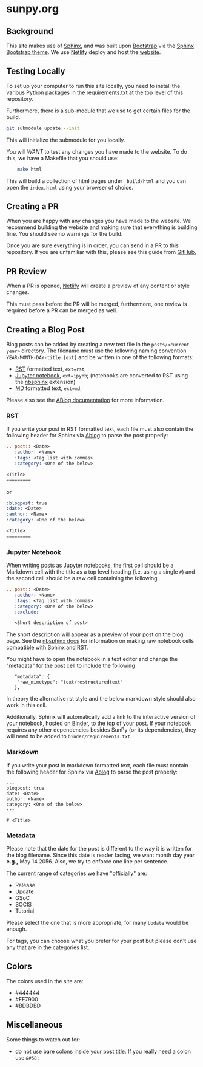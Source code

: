 # sunpy.org

## Background

This site makes use of [Sphinx](https://www.sphinx-doc.org/en/stable/), and was built upon [Bootstrap](https://getbootstrap.com) via the [Sphinx Bootstrap theme](https://github.com/ryan-roemer/sphinx-bootstrap-theme).
We use [Netlify](https://www.netlify.com/) deploy and host the [website](https://app.netlify.com/sites/sunpy/overview).

## Testing Locally

To set up your computer to run this site locally, you need to install the various Python packages in the [requirements.txt](requirements.txt) at the top level of this repository.

Furthermore, there is a sub-module that we use to get certain files for the build.

```bash
git submodule update --init
```

This will initialize the submodule for you locally.

You will _WANT_ to test any changes you have made to the website.
To do this, we have a Makefile that you should use:

```bash
    make html
```

This will build a collection of html pages under `_build/html` and you can open the `index.html` using your browser of choice.

## Creating a PR

When you are happy with any changes you have made to the website.
We recommend building the website and making sure that everything is building fine.
You should see no warnings for the build.

Once you are sure everything is in order, you can send in a PR to this repository.
If you are unfamiliar with this, please see this guide from [GitHub.](https://help.github.com/articles/about-pull-requests/)

## PR Review

When a PR is opened, [Netlify](https://www.netlify.com/) will create a preview of any content or style changes.

This must pass before the PR will be merged, furthermore, one review is required before a PR can be merged as well.

## Creating a Blog Post

Blog posts can be added by creating a new text file in the `posts/<current year>` directory.
The filename must use the following naming convention `YEAR-MONTH-DAY-title.{ext}` and be written in one of the following formats:

- [RST](https://www.sphinx-doc.org/en/stable/rest.html) formatted text, `ext=rst`,
- [Jupyter notebook](https://jupyter.org/), `ext=ipynb`; (notebooks are converted to RST using the [nbsphinx](https://nbsphinx.readthedocs.io) extension)
- [MD](https://www.markdownguide.org/cheat-sheet/) formatted text, `ext=md`,

Please also see the [ABlog documentation](https://ablog.readthedocs.io/) for more information.

### RST

If you write your post in RST formatted text, each file must also contain the following header for Sphinx via [Ablog](https://github.com/sunpy/ablog) to parse the post properly:

```rst
.. post:: <Date>
   :author: <Name>
   :tags: <Tag list with commas>
   :category: <One of the below>

<Title>
=========

```

or

```rst
:blogpost: true
:date: <Date>
:author: <Name>
:category: <One of the below>

<Title>
=========

```

### Jupyter Notebook

When writing posts as Jupyter notebooks, the first cell should be a Markdown cell with the title as a top level heading (i.e. using a single `#`) and the second cell should be a raw cell containing the following

```rst
.. post:: <Date>
   :author: <Name>
   :tags: <Tag list with commas>
   :category: <One of the below>
   :exclude:

   <Short description of post>
```

The short description will appear as a preview of your post on the blog page.
See the [nbsphinx docs](https://nbsphinx.readthedocs.io/raw-cells.html) for information on making raw notebook cells compatible with Sphinx and RST.

You might have to open the notebook in a text editor and change the "metadata" for the post cell to include the following

```
   "metadata": {
    "raw_mimetype": "text/restructuredtext"
   },
```

In theory the alternative rst style and the below markdown style should also work in this cell.

Additionally, Sphinx will automatically add a link to the interactive version of your notebook, hosted on [Binder](https://mybinder.org/), to the top of your post.
If your notebook requires any other dependencies besides SunPy (or its dependencies), they will need to be added to `binder/requirements.txt`.

### Markdown

If you write your post in markdown formatted text, each file must contain the following header for Sphinx via [Ablog](https://github.com/sunpy/ablog) to parse the post properly:

```
---
blogpost: true
date: <Date>
author: <Name>
category: <One of the below>
---

# <Title>

```

### Metadata

Please note that the date for the post is different to the way it is written for the blog filename.
Since this date is reader facing, we want month day year **e.g.,** May 14 2056.
Also, we try to enforce one line per sentence.

The current range of categories we have "officially" are:

- Release
- Update
- GSoC
- SOCIS
- Tutorial

Please select the one that is more appropriate, for many `Update` would be enough.

For tags, you can choose what you prefer for your post but please don't use any that are in the categories list.

## Colors

The colors used in the site are:

- #444444
- #FE7900
- #BDBDBD

## Miscellaneous

Some things to watch out for:

- do not use bare colons inside your post title. If you really need a colon use `&#58;`
